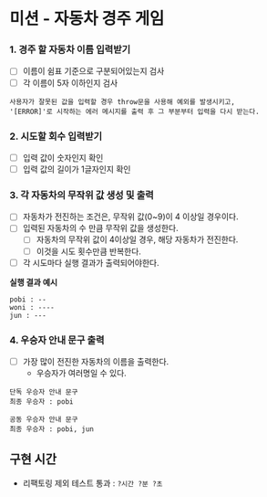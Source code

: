 # 미션 - 자동차 경주 게임

### 1. 경주 할 자동차 이름 입력받기

- [ ] 이름이 쉼표 기준으로 구분되어있는지 검사
- [ ] 각 이름이 5자 이하인지 검사

```
사용자가 잘못된 값을 입력할 경우 throw문을 사용해 예외를 발생시키고,
'[ERROR]'로 시작하는 에러 메시지를 출력 후 그 부분부터 입력을 다시 받는다.
```

### 2. 시도할 회수 입력받기

- [ ] 입력 값이 숫자인지 확인
- [ ] 입력 값의 길이가 1글자인지 확인

### 3. 각 자동차의 무작위 값 생성 및 출력

- [ ] 자동차가 전진하는 조건은, 무작위 값(0~9)이 4 이상일 경우이다.
- [ ] 입력된 자동차의 수 만큼 무작위 값을 생성한다.
   - [ ] 자동차의 무작위 값이 4이상일 경우, 해당 자동차가 전진한다.
   - [ ] 이것을 시도 횟수만큼 반복한다.
- [ ] 각 시도마다 실행 결과가 출력되어야한다.

**실행 결과 예시**

```
pobi : --
woni : ----
jun : ---
```

### 4. 우승자 안내 문구 출력

- [ ] 가장 많이 전진한 자동차의 이름을 출력한다.
  - 우승자가 여러명일 수 있다.

```
단독 우승자 안내 문구
최종 우승자 : pobi

공동 우승자 안내 문구
최종 우승자 : pobi, jun
```

## 구현 시간

- 리팩토링 제외 테스트 통과 : `?시간 ?분 ?초`
